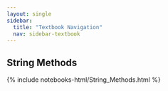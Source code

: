 ```yaml
---
layout: single
sidebar:
  title: "Textbook Navigation"
  nav: sidebar-textbook
---
```


String Methods
--------------

{% include notebooks-html/String_Methods.html %}
